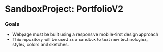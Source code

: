 # SandboxProject: PortfolioV2

### Goals
* Webpage must be built using a responsive mobile-first design approach
* This repository will be used as a sandbox to test new technologies, styles, colors and sketches.
